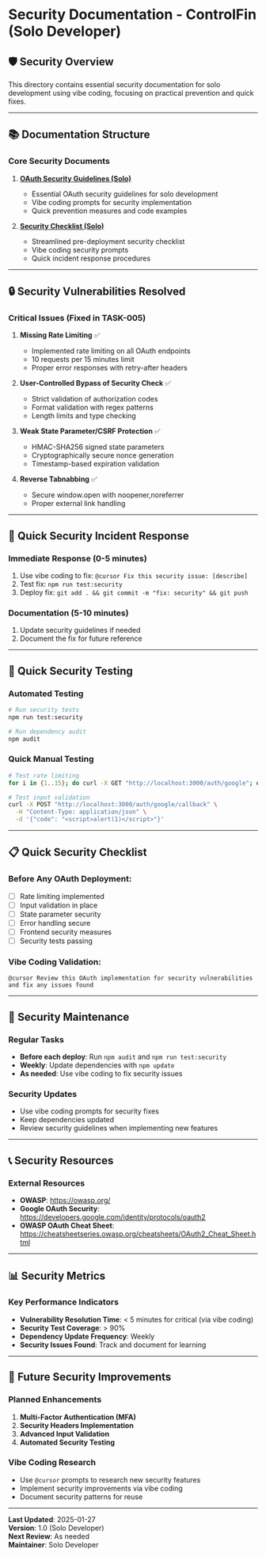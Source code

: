 # Security Documentation - ControlFin (Solo Developer)

## 🛡️ Security Overview

This directory contains essential security documentation for solo development using vibe coding, focusing on practical prevention and quick fixes.

---

## 📚 Documentation Structure

### Core Security Documents

1. **[OAuth Security Guidelines (Solo)](./oauth-security-guidelines-solo.md)**
   - Essential OAuth security guidelines for solo development
   - Vibe coding prompts for security implementation
   - Quick prevention measures and code examples

2. **[Security Checklist (Solo)](./security-checklist-solo.md)**
   - Streamlined pre-deployment security checklist
   - Vibe coding security prompts
   - Quick incident response procedures

---

## 🔒 Security Vulnerabilities Resolved

### Critical Issues (Fixed in TASK-005)

1. **Missing Rate Limiting** ✅
   - Implemented rate limiting on all OAuth endpoints
   - 10 requests per 15 minutes limit
   - Proper error responses with retry-after headers

2. **User-Controlled Bypass of Security Check** ✅
   - Strict validation of authorization codes
   - Format validation with regex patterns
   - Length limits and type checking

3. **Weak State Parameter/CSRF Protection** ✅
   - HMAC-SHA256 signed state parameters
   - Cryptographically secure nonce generation
   - Timestamp-based expiration validation

4. **Reverse Tabnabbing** ✅
   - Secure window.open with noopener,noreferrer
   - Proper external link handling

---

## 🚨 Quick Security Incident Response

### Immediate Response (0-5 minutes)

1. Use vibe coding to fix: `@cursor Fix this security issue: [describe]`
2. Test fix: `npm run test:security`
3. Deploy fix: `git add . && git commit -m "fix: security" && git push`

### Documentation (5-10 minutes)

1. Update security guidelines if needed
2. Document the fix for future reference

---

## 🧪 Quick Security Testing

### Automated Testing

```bash
# Run security tests
npm run test:security

# Run dependency audit
npm audit
```

### Quick Manual Testing

```bash
# Test rate limiting
for i in {1..15}; do curl -X GET "http://localhost:3000/auth/google"; done

# Test input validation
curl -X POST "http://localhost:3000/auth/google/callback" \
  -H "Content-Type: application/json" \
  -d '{"code": "<script>alert(1)</script>"}'
```

---

## 📋 Quick Security Checklist

### Before Any OAuth Deployment:

- [ ] Rate limiting implemented
- [ ] Input validation in place
- [ ] State parameter security
- [ ] Error handling secure
- [ ] Frontend security measures
- [ ] Security tests passing

### Vibe Coding Validation:

```
@cursor Review this OAuth implementation for security vulnerabilities and fix any issues found
```

---

## 🔄 Security Maintenance

### Regular Tasks

- **Before each deploy**: Run `npm audit` and `npm run test:security`
- **Weekly**: Update dependencies with `npm update`
- **As needed**: Use vibe coding to fix security issues

### Security Updates

- Use vibe coding prompts for security fixes
- Keep dependencies updated
- Review security guidelines when implementing new features

---

## 📞 Security Resources

### External Resources

- **OWASP**: https://owasp.org/
- **Google OAuth Security**: https://developers.google.com/identity/protocols/oauth2
- **OWASP OAuth Cheat Sheet**: https://cheatsheetseries.owasp.org/cheatsheets/OAuth2_Cheat_Sheet.html

---

## 📊 Security Metrics

### Key Performance Indicators

- **Vulnerability Resolution Time**: < 5 minutes for critical (via vibe coding)
- **Security Test Coverage**: > 90%
- **Dependency Update Frequency**: Weekly
- **Security Issues Found**: Track and document for learning

---

## 🎯 Future Security Improvements

### Planned Enhancements

1. **Multi-Factor Authentication (MFA)**
2. **Security Headers Implementation**
3. **Advanced Input Validation**
4. **Automated Security Testing**

### Vibe Coding Research

- Use `@cursor` prompts to research new security features
- Implement security improvements via vibe coding
- Document security patterns for reuse

---

**Last Updated**: 2025-01-27  
**Version**: 1.0 (Solo Developer)  
**Next Review**: As needed  
**Maintainer**: Solo Developer
